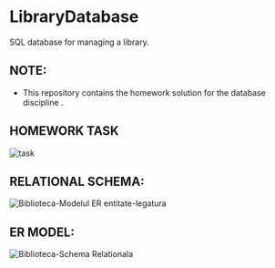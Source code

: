# LibraryDatabase
SQL database for managing a library. 


## NOTE:
- This repository contains the homework solution for the database discipline .


## HOMEWORK TASK
![task](https://user-images.githubusercontent.com/72825756/146648913-07aa4657-1551-4e9d-8f20-7f4aca3ccb1d.jpg)


## RELATIONAL SCHEMA:
![Biblioteca-Modelul ER entitate-legatura](https://user-images.githubusercontent.com/72825756/146648810-dbdeafdb-94c1-4d33-a17d-6c0eab8f5cc4.jpg)


## ER MODEL: 
![Biblioteca-Schema Relationala](https://user-images.githubusercontent.com/72825756/146648820-b26d452f-d2fd-4bbf-bf64-321fcb326696.jpg)
